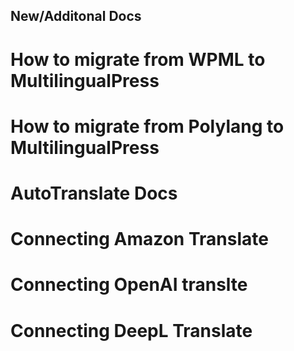 ## New/Additonal Docs

# How to migrate from WPML to MultilingualPress
# How to migrate from Polylang to MultilingualPress
# AutoTranslate Docs
# Connecting Amazon Translate
# Connecting OpenAI translte
# Connecting DeepL Translate